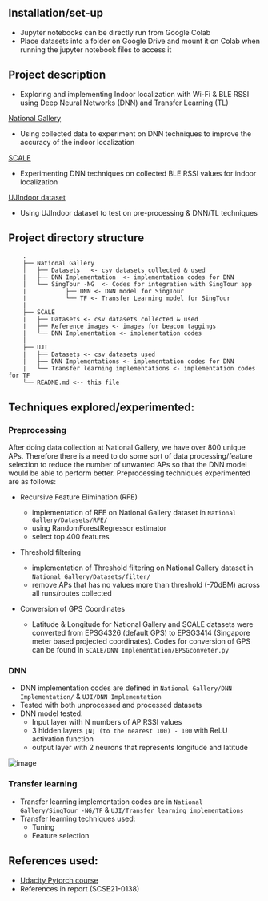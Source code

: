 ## Installation/set-up
- Jupyter notebooks can be directly run from Google Colab 
- Place datasets into a folder on Google Drive and mount it on Colab when running the jupyter notebook files to access it 

## Project description
- Exploring and implementing Indoor localization with Wi-Fi & BLE RSSI using Deep Neural Networks (DNN) and Transfer Learning (TL)


[National Gallery](https://github.com/FSCraze/Indoor-Localization-using-DNN-Transfer-Learning-techniques/tree/main/National%20Gallery)
- Using collected data to experiment on DNN techniques to improve the accuracy of the indoor localization 

[SCALE](https://github.com/FSCraze/Indoor-Localization-using-DNN-Transfer-Learning-techniques/tree/main/SCALE)
- Experimenting DNN techniques on collected BLE RSSI values for indoor localization 

[UJIndoor dataset](https://github.com/FSCraze/Indoor-Localization-using-DNN-Transfer-Learning-techniques/tree/main/UJI)
- Using UJIndoor dataset to test on pre-processing & DNN/TL techniques 

##  Project directory structure 
```
    .
    ├── National Gallery 
    │   ├── Datasets   <- csv datasets collected & used 
    |   ├── DNN Implementation  <- implementation codes for DNN
    |   └── SingTour -NG  <- Codes for integration with SingTour app 
    |           ├── DNN <- DNN model for SingTour   
    |           └── TF <- Transfer Learning model for SingTour
    |
    ├── SCALE 
    |   ├── Datasets <- csv datasets collected & used 
    |   ├── Reference images <- images for beacon taggings 
    |   └── DNN Implementation <- implementation codes 
    |
    ├── UJI   
    |   ├── Datasets <- csv datasets used 
    |   ├── DNN Implementations <- implementation codes for DNN
    |   └── Transfer learning implementations <- implementation codes for TF
    └── README.md <-- this file
```

## Techniques explored/experimented: 
### Preprocessing
After doing data collection at National Gallery, we have over 800 unique APs. Therefore there is a need to do some sort of data processing/feature selection to reduce the number of unwanted APs so that the DNN model would be able to perform better. Preprocessing techniques experimented are as follows: 

- Recursive Feature Elimination (RFE)
    - implementation of RFE on National Gallery dataset in `National Gallery/Datasets/RFE/` 
    - using RandomForestRegressor estimator 
    - select top 400 features 
- Threshold filtering 
    - implementation of Threshold filtering on National Gallery dataset in `National Gallery/Datasets/filter/` 
    - remove APs that has no values more than threshold (-70dBM) across all runs/routes collected 

- Conversion of GPS Coordinates 
    - Latitude & Longitude for National Gallery and SCALE datasets were converted from EPSG4326 (default GPS) to EPSG3414 (Singapore meter based projected coordinates). Codes for conversion of GPS can be found in `SCALE/DNN Implementation/EPSGconveter.py`

### DNN 
- DNN implementation codes are defined in `National Gallery/DNN Implementation/` & `UJI/DNN Implementation`
- Tested with both unprocessed and processed datasets 
- DNN model tested: 
    -  Input layer with N numbers of AP RSSI values 
    -  3 hidden layers `⌊N⌋ (to the nearest 100) - 100` with ReLU activation function 
    -  output layer with 2 neurons that represents longitude and latitude 

![image](https://user-images.githubusercontent.com/26837821/144977985-59b2de77-9945-43d8-86fe-1527ece797fa.png)


### Transfer learning 
- Transfer learning implementation codes are in `National Gallery/SingTour -NG/TF` & `UJI/Transfer learning implementations`
- Transfer learning techniques used: 
    - Tuning 
    - Feature selection 


## References used: 
- [Udacity Pytorch course](https://www.udacity.com/course/deep-learning-pytorch--ud188) 
- References in report (SCSE21-0138)
